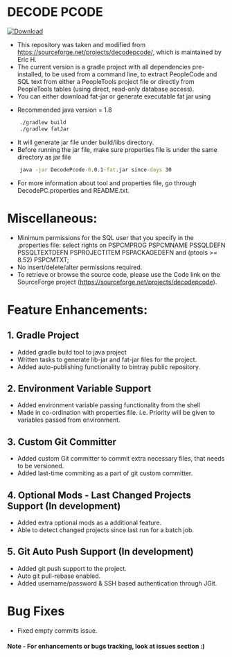 # DECODE PCODE
[ ![Download](https://api.bintray.com/packages/sachinsh76/Maven/Decode-Pcode/images/download.svg) ](https://bintray.com/sachinsh76/Maven/Decode-Pcode/_latestVersion)
- This repository was taken and modified from https://sourceforge.net/projects/decodepcode/, which is maintained by Eric H.
- The current version is a gradle project with all dependencies pre-installed, to be used from a command line, to extract PeopleCode and SQL text from either a PeopleTools project file or directly from PeopleTools tables (using direct, read-only database access).
- You can either download fat-jar or generate executable fat jar using
* Recommended java version = 1.8

```cmd
    ./gradlew build
    ./gradlew fatJar
```

- It will generate jar file under build/libs directory. 
- Before running the jar file, make sure properties file is under the same directory as jar file

```cmd
    java -jar DecodePcode-0.0.1-fat.jar since-days 30
```

- For more information about tool and properties file, go through DecodePC.properties and README.txt.

# Miscellaneous:
- Minimum permissions for the SQL user that you specify in the .properties file:
select rights on PSPCMPROG PSPCMNAME PSSQLDEFN PSSQLTEXTDEFN PSPROJECTITEM PSPACKAGEDEFN and (ptools >= 8.52) PSPCMTXT; 
- No insert/delete/alter permissions required.
- To retrieve or browse the source code, please use the Code link on the SourceForge project (https://sourceforge.net/projects/decodepcode).

# Feature Enhancements:
## 1. Gradle Project
- Added gradle build tool to java project
- Written tasks to generate lib-jar and fat-jar files for the project.
- Added auto-publishing functionality to bintray public repository.

## 2. Environment Variable Support 
- Added environment variable passing functionality from the shell
- Made in co-ordination with properties file.
i.e. Priority will be given to variables passed from environment.

## 3. Custom Git Committer
- Added custom Git committer to commit extra necessary files, that needs to be versioned.
- Added last-time commiting as a part of git custom committer.

## 4.  Optional Mods - Last Changed Projects Support (In development)
- Added extra optional mods as a additional feature.
- Able to detect changed projects since last run for a batch job.

## 5. Git Auto Push Support (In development)
- Added git push support to the project.
- Auto git pull-rebase enabled. 
- Added username/password & SSH based authentication through JGit.


# Bug Fixes
- Fixed empty commits issue.

#### Note - For enhancements or bugs tracking, look at issues section :)
